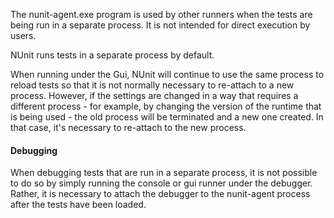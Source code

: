 <p>The nunit-agent.exe program is used by other runners when the tests are being
   run in a separate process. It is not intended for direct execution by users.

<p>NUnit runs tests in a separate process by default.

<p>When running under the Gui, NUnit will continue to use the same 
   process to reload tests so that it is not normally necessary to 
   re-attach to a new process. However, if the settings are changed
   in a way that requires a different process - for example, by changing 
   the version of the runtime that is being used - the old process will
   be terminated and a new one created. In that case, it's necessary
   to re-attach to the new process.

<h4>Debugging</h4>

<p>When debugging tests that are run in a separate process, it is 
   not possible to do so by simply running the console or gui runner
   under the debugger. Rather, it is necessary to attach the debugger
   to the nunit-agent process after the tests have been loaded. 

